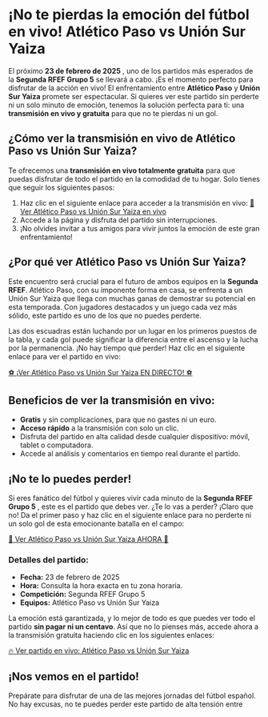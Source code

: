 # ¡No te pierdas la emoción del fútbol en vivo! Atlético Paso vs Unión Sur Yaiza

El próximo **23 de febrero de 2025** , uno de los partidos más esperados de la **Segunda RFEF Grupo 5** se llevará a cabo. ¡Es el momento perfecto para disfrutar de la acción en vivo! El enfrentamiento entre **Atlético Paso** y **Unión Sur Yaiza** promete ser espectacular. Si quieres ver este partido sin perderte ni un solo minuto de emoción, tenemos la solución perfecta para ti: una **transmisión en vivo y gratuita** para que no te pierdas ni un gol.

## ¿Cómo ver la transmisión en vivo de Atlético Paso vs Unión Sur Yaiza?

Te ofrecemos una **transmisión en vivo totalmente gratuita** para que puedas disfrutar de todo el partido en la comodidad de tu hogar. Solo tienes que seguir los siguientes pasos:

1. Haz clic en el siguiente enlace para acceder a la transmisión en vivo: [🔴 Ver Atlético Paso vs Unión Sur Yaiza en vivo](https://tinyurl.com/livestreamfreeo?st=Atl%C3%A9tico+Paso+vs+Uni%C3%B3n+Sur+Yaiza&si=gh)
2. Accede a la página y disfruta del partido sin interrupciones.
3. ¡No olvides invitar a tus amigos para vivir juntos la emoción de este gran enfrentamiento!

## ¿Por qué ver Atlético Paso vs Unión Sur Yaiza?

Este encuentro será crucial para el futuro de ambos equipos en la **Segunda RFEF**. Atlético Paso, con su imponente forma en casa, se enfrenta a un Unión Sur Yaiza que llega con muchas ganas de demostrar su potencial en esta temporada. Con jugadores destacados y un juego cada vez más sólido, este partido es uno de los que no puedes perderte.

Las dos escuadras están luchando por un lugar en los primeros puestos de la tabla, y cada gol puede significar la diferencia entre el ascenso y la lucha por la permanencia. ¡No hay tiempo que perder! Haz clic en el siguiente enlace para ver el partido en vivo:

[⚽ ¡Ver Atlético Paso vs Unión Sur Yaiza EN DIRECTO! ⚽](https://tinyurl.com/livestreamfreeo?st=Atl%C3%A9tico+Paso+vs+Uni%C3%B3n+Sur+Yaiza&si=gh)
## Beneficios de ver la transmisión en vivo:

- **Gratis** y sin complicaciones, para que no gastes ni un euro.
- **Acceso rápido** a la transmisión con solo un clic.
- Disfruta del partido en alta calidad desde cualquier dispositivo: móvil, tablet o computadora.
- Accede al análisis y comentarios en tiempo real durante el partido.

## ¡No te lo puedes perder!

Si eres fanático del fútbol y quieres vivir cada minuto de la **Segunda RFEF Grupo 5** , este es el partido que debes ver. ¿Te lo vas a perder? ¡Claro que no! Da el primer paso y haz clic en el siguiente enlace para no perderte ni un solo gol de esta emocionante batalla en el campo:

[🚨 Ver Atlético Paso vs Unión Sur Yaiza AHORA 🔴](https://tinyurl.com/livestreamfreeo?st=Atl%C3%A9tico+Paso+vs+Uni%C3%B3n+Sur+Yaiza&si=gh)
### Detalles del partido:

- **Fecha:** 23 de febrero de 2025
- **Hora:** Consulta la hora exacta en tu zona horaria.
- **Competición:** Segunda RFEF Grupo 5
- **Equipos:** Atlético Paso vs Unión Sur Yaiza

La emoción está garantizada, y lo mejor de todo es que puedes ver todo el partido **sin pagar ni un centavo**. Así que no lo pienses más, accede ahora a la transmisión gratuita haciendo clic en los siguientes enlaces:

[🔥 Ver partido en vivo: Atlético Paso vs Unión Sur Yaiza](https://tinyurl.com/livestreamfreeo?st=Atl%C3%A9tico+Paso+vs+Uni%C3%B3n+Sur+Yaiza&si=gh)
## ¡Nos vemos en el partido!

Prepárate para disfrutar de una de las mejores jornadas del fútbol español. No hay excusas, no te puedes perder este partido de alta tensión entre <st></st>
